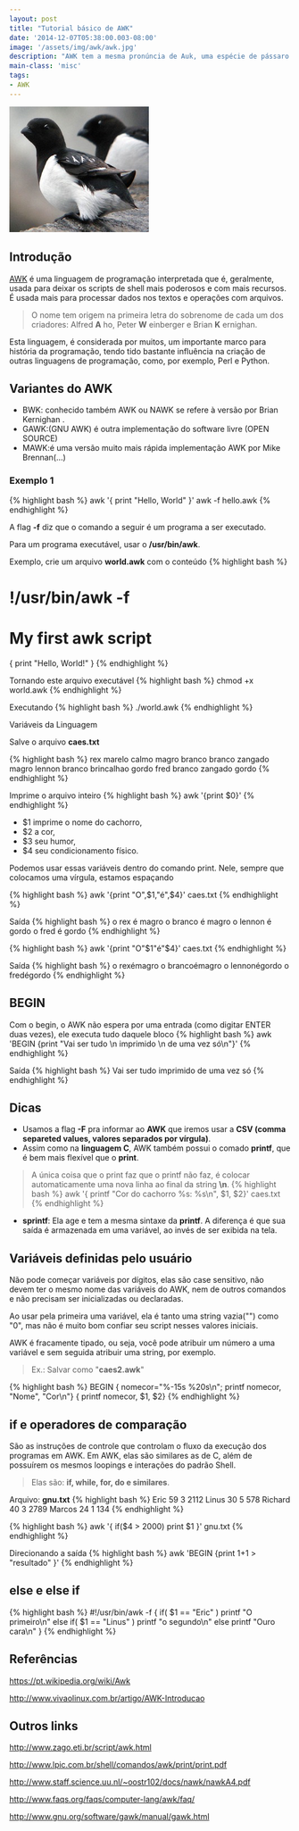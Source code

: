 ```yaml
---
layout: post
title: "Tutorial básico de AWK"
date: '2014-12-07T05:38:00.003-08:00'
image: '/assets/img/awk/awk.jpg'
description: "AWK tem a mesma pronúncia de Auk, uma espécie de pássaro."
main-class: 'misc'
tags:
- AWK
---
```

![Tutorial básico de AWK](/assets/img/awk/awk.jpg "Tutorial básico de AWK")


## Introdução

[AWK](https://www.gnu.org/software/gawk/manual/gawk.html) é uma linguagem de programação interpretada que é, geralmente, usada para deixar os scripts de shell mais poderosos e com mais recursos. É usada mais para processar dados nos textos e operações com arquivos.

> O nome tem origem na primeira letra do sobrenome de cada um dos criadores: Alfred __A__ ho, Peter __W__ einberger e Brian __K__ ernighan.

Esta linguagem, é considerada por muitos, um importante marco para história da programação, tendo tido bastante influência na criação de outras linguagens de programação, como, por exemplo, Perl e Python.
 
## Variantes do AWK

<script async src="https://pagead2.googlesyndication.com/pagead/js/adsbygoogle.js"></script>
<!-- Informat -->
<ins class="adsbygoogle"
     style="display:block"
     data-ad-client="ca-pub-2838251107855362"
     data-ad-slot="2327980059"
     data-ad-format="auto"
     data-full-width-responsive="true"></ins>
<script>
(adsbygoogle = window.adsbygoogle || []).push({});
</script>

+ BWK: conhecido também AWK ou NAWK se refere à versão por Brian Kernighan .
+ GAWK:(GNU AWK) é outra implementação do software livre (OPEN SOURCE)
+ MAWK:é uma versão muito mais rápida implementação AWK por Mike Brennan(...)

### Exemplo 1
{% highlight bash %}
awk '{ print "Hello, World" }'
awk -f hello.awk
{% endhighlight %}

A flag __-f__ diz que o comando a seguir é um programa a ser executado.

Para um programa executável, usar o __/usr/bin/awk__.

Exemplo, crie um arquivo __world.awk__ com o conteúdo
{% highlight bash %}
# !/usr/bin/awk -f
# My first awk script
{ print "Hello, World!" }
{% endhighlight %}

<script async src="https://pagead2.googlesyndication.com/pagead/js/adsbygoogle.js"></script>
<!-- Informat -->
<ins class="adsbygoogle"
     style="display:block"
     data-ad-client="ca-pub-2838251107855362"
     data-ad-slot="2327980059"
     data-ad-format="auto"
     data-full-width-responsive="true"></ins>
<script>
(adsbygoogle = window.adsbygoogle || []).push({});
</script>

Tornando este arquivo executável
{% highlight bash %}
chmod +x world.awk
{% endhighlight %}

Executando
{% highlight bash %}
./world.awk
{% endhighlight %}

Variáveis da Linguagem

Salve o arquivo __caes.txt__

{% highlight bash %}
rex marelo calmo magro
branco branco zangado magro
lennon branco brincalhao gordo
fred branco zangado gordo
{% endhighlight %}

Imprime o arquivo inteiro
{% highlight bash %}
awk '{print $0}'
{% endhighlight %}

- $1 imprime o nome do cachorro,
- $2 a cor,
- $3 seu humor,
- $4 seu condicionamento físico. 

<script async src="https://pagead2.googlesyndication.com/pagead/js/adsbygoogle.js"></script>
<!-- Informat -->
<ins class="adsbygoogle"
     style="display:block"
     data-ad-client="ca-pub-2838251107855362"
     data-ad-slot="2327980059"
     data-ad-format="auto"
     data-full-width-responsive="true"></ins>
<script>
(adsbygoogle = window.adsbygoogle || []).push({});
</script>

Podemos usar essas variáveis dentro do comando print. Nele, sempre que colocamos uma vírgula, estamos espaçando

{% highlight bash %}
awk '{print "O",$1,"é",$4}' caes.txt
{% endhighlight %}

Saída
{% highlight bash %}
 o rex é magro
 o branco é magro
 o lennon é gordo
 o fred é gordo
{% endhighlight %}

{% highlight bash %}
awk '{print "O"$1"é"$4}' caes.txt
{% endhighlight %}

Saída
{% highlight bash %}
 o rexémagro
 o brancoémagro
 o lennonégordo
 o fredégordo
{% endhighlight %}

## BEGIN
Com o begin, o AWK não espera por uma entrada (como digitar ENTER duas vezes), ele executa tudo daquele bloco
{% highlight bash %}
awk 'BEGIN {print "Vai ser tudo \n imprimido \n de uma vez só\n"}'
{% endhighlight %}

Saída
{% highlight bash %}
 Vai ser tudo
 imprimido
 de uma vez só
{% endhighlight %}

<script async src="https://pagead2.googlesyndication.com/pagead/js/adsbygoogle.js"></script>
<!-- Informat -->
<ins class="adsbygoogle"
     style="display:block"
     data-ad-client="ca-pub-2838251107855362"
     data-ad-slot="2327980059"
     data-ad-format="auto"
     data-full-width-responsive="true"></ins>
<script>
(adsbygoogle = window.adsbygoogle || []).push({});
</script>

## Dicas
 
- Usamos a flag __-F__ pra informar ao __AWK__ que iremos usar a __CSV (comma separeted values, valores separados por vírgula)__.
- Assim como na __linguagem C__, AWK também possui o comado __printf__, que é bem mais flexível que o __print__. 
> A única coisa que o print faz que o printf não faz, é colocar automaticamente uma nova linha ao final da string __\n__.
{% highlight bash %}
awk '{ printf "Cor do cachorro %s: %s\n", $1, $2}' caes.txt 
{% endhighlight %}
- __sprintf__: Ela age e tem a mesma sintaxe da __printf__. A diferença é que sua saída é armazenada em uma variável, ao invés de ser exibida na tela.

## Variáveis definidas pelo usuário
Não pode começar variáveis por dígitos, elas são case sensitivo, não devem ter o mesmo nome das variáveis do AWK, nem de outros comandos e não precisam ser inicializadas ou declaradas.

Ao usar pela primeira uma variável, ela é tanto uma string vazia("") como "0", mas não é muito bom confiar seu script nesses valores iniciais.

AWK é fracamente tipado, ou seja, você pode atribuir um número a uma variável e sem seguida atribuir uma string, por exemplo.

> Ex.: Salvar como "__caes2.awk__"

{% highlight bash %}
BEGIN { nomecor="%-15s %20s\n"; printf nomecor, "Nome", "Cor\n"}
 { printf nomecor, $1, $2}
{% endhighlight %}

## if e operadores de comparação

<script async src="https://pagead2.googlesyndication.com/pagead/js/adsbygoogle.js"></script>
<!-- Informat -->
<ins class="adsbygoogle"
     style="display:block"
     data-ad-client="ca-pub-2838251107855362"
     data-ad-slot="2327980059"
     data-ad-format="auto"
     data-full-width-responsive="true"></ins>
<script>
(adsbygoogle = window.adsbygoogle || []).push({});
</script>

São as instruções de controle que controlam o fluxo da execução dos programas em AWK. Em AWK, elas são similares as de C, além de possuírem os mesmos loopings e interações do padrão Shell.

> Elas são: __if, while, for, do e similares__.

Arquivo: __gnu.txt__
{% highlight bash %}
Eric    59 3 2112
Linus    30 5 578
Richard   40 3 2789
Marcos   24 1 134
{% endhighlight %}

{% highlight bash %}
awk '{ if($4 > 2000) print $1 }' gnu.txt
{% endhighlight %}

Direcionando a saída
{% highlight bash %}
awk 'BEGIN {print 1+1 > "resultado" }'
{% endhighlight %}

## else e else if

{% highlight bash %}
#!/usr/bin/awk -f
{
 if( $1 == "Eric" )
 printf "O primeiro\n"
 else if( $1 == "Linus" )
 printf "o segundo\n"
 else
 printf "Ouro cara\n"
}
{% endhighlight %}

## Referências

<script async src="https://pagead2.googlesyndication.com/pagead/js/adsbygoogle.js"></script>
<!-- Informat -->
<ins class="adsbygoogle"
     style="display:block"
     data-ad-client="ca-pub-2838251107855362"
     data-ad-slot="2327980059"
     data-ad-format="auto"
     data-full-width-responsive="true"></ins>
<script>
(adsbygoogle = window.adsbygoogle || []).push({});
</script>

https://pt.wikipedia.org/wiki/Awk

http://www.vivaolinux.com.br/artigo/AWK-Introducao

## Outros links

http://www.zago.eti.br/script/awk.html

http://www.lpic.com.br/shell/comandos/awk/print/print.pdf

http://www.staff.science.uu.nl/~oostr102/docs/nawk/nawkA4.pdf

http://www.faqs.org/faqs/computer-lang/awk/faq/

http://www.gnu.org/software/gawk/manual/gawk.html

